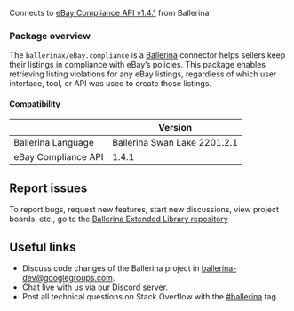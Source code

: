 Connects to [eBay Compliance API v1.4.1](https://developer.ebay.com) from Ballerina

### Package overview
The `ballerinax/eBay.compliance` is a [Ballerina](https://ballerina.io/) connector helps sellers keep their listings in compliance with eBay’s policies.
This package enables retrieving listing violations for any eBay listings, regardless of which user interface, tool, or API was used to create those listings.

#### Compatibility
|                                   | Version                       |
|-----------------------------------|-------------------------------|
| Ballerina Language                | Ballerina Swan Lake 2201.2.1    |
| eBay Compliance API               | 1.4.1                         |

## Report issues
To report bugs, request new features, start new discussions, view project boards, etc., go to the [Ballerina Extended Library repository](https://github.com/ballerina-platform/ballerina-extended-library)

## Useful links
- Discuss code changes of the Ballerina project in [ballerina-dev@googlegroups.com](mailto:ballerina-dev@googlegroups.com).
- Chat live with us via our [Discord server](https://discord.gg/ballerinalang).
- Post all technical questions on Stack Overflow with the [#ballerina](https://stackoverflow.com/questions/tagged/ballerina) tag
